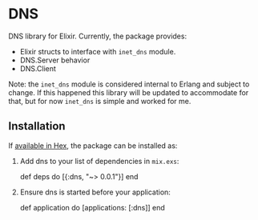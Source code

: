 # DNS

DNS library for Elixir. Currently, the package provides:

- Elixir structs to interface with `inet_dns` module.
- DNS.Server behavior
- DNS.Client

Note: the `inet_dns` module is considered internal to Erlang and subject to
change. If this happened this library will be updated to accommodate for that,
but for now `inet_dns` is simple and worked for me.

## Installation

If [available in Hex](https://hex.pm/docs/publish), the package can be installed as:

  1. Add dns to your list of dependencies in `mix.exs`:

        def deps do
          [{:dns, "~> 0.0.1"}]
        end

  2. Ensure dns is started before your application:

        def application do
          [applications: [:dns]]
        end
